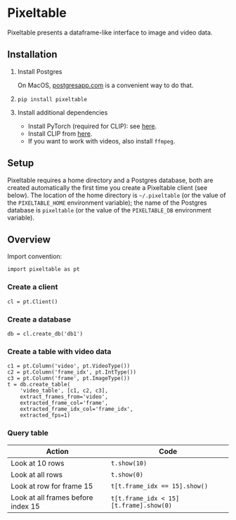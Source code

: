 # Pixeltable

Pixeltable presents a dataframe-like interface to image and video data.

## Installation

1. Install Postgres

    On MacOS, [postgresapp.com](postgresapp.com) is a convenient way to do that.

2. `pip install pixeltable`

3. Install additional dependencies
   - Install PyTorch (required for CLIP): see [here](https://pytorch.org/get-started/locally/).
   - Install CLIP from [here](https://github.com/openai/CLIP).
   - If you want to work with videos, also install `ffmpeg`.

## Setup

Pixeltable requires a home directory and a Postgres database, both are created automatically the first time you create a Pixeltable client (see below).
The location of the home directory is `~/.pixeltable` (or the value of the `PIXELTABLE_HOME` environment variable);
the name of the Postgres database is `pixeltable` (or the value of the `PIXELTABLE_DB` environment variable).

## Overview

Import convention:
```
import pixeltable as pt
```

### Create a client
```
cl = pt.Client()
```

### Create a database
```
db = cl.create_db('db1')
```

### Create a table with video data
```
c1 = pt.Column('video', pt.VideoType())
c2 = pt.Column('frame_idx', pt.IntType())
c3 = pt.Column('frame', pt.ImageType())
t = db.create_table(
    'video_table', [c1, c2, c3],
    extract_frames_from='video',
    extracted_frame_col='frame',
    extracted_frame_idx_col='frame_idx',
    extracted_fps=1)
```

### Query table

|Action|Code|
|----|----|
| Look at 10 rows | `t.show(10)` |
| Look at all rows | `t.show(0)` |
| Look at row for frame 15 | `t[t.frame_idx == 15].show()` |
| Look at all frames before index 15 | `t[t.frame_idx < 15][t.frame].show(0)` |
